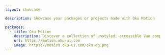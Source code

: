 ```yaml
---
layout: showcase

description: Showcase your packages or projects made with Oku Motion

packages:
  - title: Oku Motion
    description: Discover a collection of unstyled, accessible Vue components crafted to build high-quality design systems and seamless web applications. 
    url: https://motion.oku-ui.com
    image: https://motion.oku-ui.com/oku-og.png
---
```

